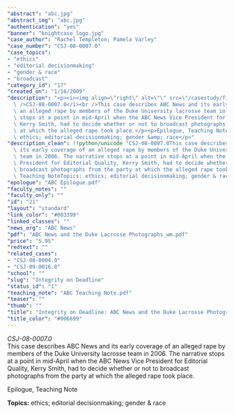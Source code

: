 ```yaml
---
"abstract": "abc.jpg"
"abstract_img": "abc.jpg"
"authentication": "yes"
"banner": "knightcase_logo.jpg"
"case_author": "Rachel Templeton; Pamela Varley"
"case_number": "CSJ-08-0007.0"
"case_topics":
- "ethics"
- "editorial decisionmaking"
- "gender & race"
- "broadcast"
"category_id": "17"
"created_on": "1/16/2009"
"description": "<p><i><img align=\"right\" alt=\"\" src=\"/casestudy/files/photos/247/abc.gif\"\
  \ />CSJ-08-0007.0</i><br />This case describes ABC News and its early coverage of\
  \ an alleged rape by members of the Duke University lacrosse team in 2006. The narrative\
  \ stops at a point in mid-April when the ABC News Vice President for Editorial Quality,\
  \ Kerry Smith, had to decide whether or not to broadcast photographs from the party\
  \ at which the alleged rape took place.</p><p>Epilogue, Teaching Note</p><p><b>Topics:</b>\
  \ ethics; editorial decisionmaking; gender &amp; race</p>"
"description_clean": !!python/unicode "CSJ-08-0007.0This case describes ABC News and\
  \ its early coverage of an alleged rape by members of the Duke University lacrosse\
  \ team in 2006. The narrative stops at a point in mid-April when the ABC News Vice\
  \ President for Editorial Quality, Kerry Smith, had to decide whether or not to\
  \ broadcast photographs from the party at which the alleged rape took place.Epilogue,\
  \ Teaching NoteTopics: ethics; editorial decisionmaking; gender & race"
"epologue": "ABC Epilogue.pdf"
"faculty_notes": ""
"faculty_only": ""
"id": "21"
"layout": "standard"
"link_color": "#003399"
"linked_classes": ""
"news_org": "ABC News"
"pdf": "ABC News and the Duke Lacrosse Photographs_wm.pdf"
"price": "5.95"
"redtext": ""
"related_cases":
- "CSJ-08-0004.0"
- "CSJ-09-0016.0"
"school": ""
"slug": "Integrity on Deadline"
"status_id": "1"
"teaching_note": "ABC Teaching Note.pdf"
"teaser": ""
"thumb": ""
"title": "Integrity on Deadline: ABC News and the Duke Lacrosse Photographs"
"title_color": "#006699"
---
```

<p><i><img align="right" alt="" src="/casestudy/files/photos/247/abc.gif" />CSJ-08-0007.0</i><br />This case describes ABC News and its early coverage of an alleged rape by members of the Duke University lacrosse team in 2006. The narrative stops at a point in mid-April when the ABC News Vice President for Editorial Quality, Kerry Smith, had to decide whether or not to broadcast photographs from the party at which the alleged rape took place.</p><p>Epilogue, Teaching Note</p><p><b>Topics:</b> ethics; editorial decisionmaking; gender &amp; race</p>
